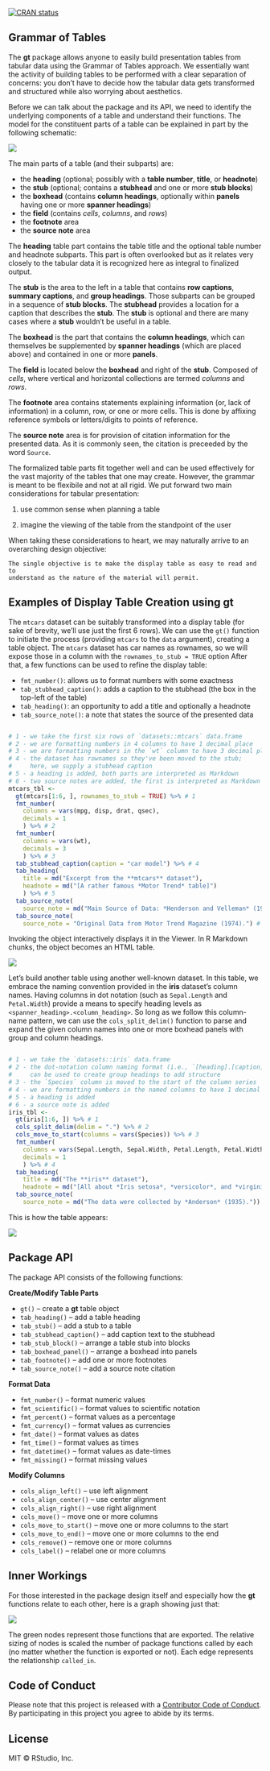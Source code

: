 
<!-- README.md is generated from README.Rmd. Please edit that file -->

[![CRAN
status](https://www.r-pkg.org/badges/version/gt)](https://cran.r-project.org/package=gt)

## Grammar of Tables

The **gt** package allows anyone to easily build presentation tables
from tabular data using the Grammar of Tables approach. We essentially
want the activity of building tables to be performed with a clear
separation of concerns: you don’t have to decide how the tabular data
gets transformed and structured while also worrying about aesthetics.

Before we can talk about the package and its API, we need to identify
the underlying components of a table and understand their functions. The
model for the constituent parts of a table can be explained in part by
the following schematic:

<img src="man/figures/gt_parts_of_a_table.png">

The main parts of a table (and their subparts) are:

  - the **heading** (optional; possibly with a **table number**,
    **title**, or **headnote**)
  - the **stub** (optional; contains a **stubhead** and one or more
    **stub blocks**)
  - the **boxhead** (contains **column headings**, optionally within
    **panels** having one or more **spanner headings**)
  - the **field** (contains *cells*, *columns*, and *rows*)
  - the **footnote** area
  - the **source note** area

The **heading** table part contains the table title and the optional
table number and headnote subparts. This part is often overlooked but as
it relates very closely to the tabular data it is recognized here as
integral to finalized output.

The **stub** is the area to the left in a table that contains **row
captions**, **summary captions**, and **group headings**. Those subparts
can be grouped in a sequence of **stub blocks**. The **stubhead**
provides a location for a caption that describes the **stub**. The
**stub** is optional and there are many cases where a **stub** wouldn’t
be useful in a table.

The **boxhead** is the part that contains the **column headings**, which
can themselves be supplemented by **spanner headings** (which are placed
above) and contained in one or more **panels**.

The **field** is located below the **boxhead** and right of the
**stub**. Composed of *cells*, where vertical and horizontal collections
are termed *columns* and *rows*.

The **footnote** area contains statements explaining information (or,
lack of information) in a column, row, or one or more cells. This is
done by affixing reference symbols or letters/digits to points of
reference.

The **source note** area is for provision of citation information for
the presented data. As it is commonly seen, the citation is preceeded by
the word `Source`.

The formalized table parts fit together well and can be used effectively
for the vast majority of the tables that one may create. However, the
grammar is meant to be flexibile and not at all rigid. We put forward
two main considerations for tabular presentation:

1.  use common sense when planning a table

2.  imagine the viewing of the table from the standpoint of the user

When taking these considerations to heart, we may naturally arrive to an
overarching design
    objective:

    The single objective is to make the display table as easy to read and to 
    understand as the nature of the material will permit.

## Examples of Display Table Creation using **gt**

The `mtcars` dataset can be suitably transformed into a display table
(for sake of brevity, we’ll use just the first 6 rows). We can use the
`gt()` function to initiate the process (providing `mtcars` to the
`data` argument), creating a table object. The `mtcars` dataset has car
names as rownames, so we will expose those in a column with the
`rownames_to_stub = TRUE` option After that, a few functions can be used
to refine the display table:

  - `fmt_number()`: allows us to format numbers with some exactness
  - `tab_stubhead_caption()`: adds a caption to the stubhead (the box in
    the top-left of the table)
  - `tab_heading()`: an opportunity to add a title and optionally a
    headnote
  - `tab_source_note()`: a note that states the source of the presented
    data

<!-- end list -->

``` r

# 1 - we take the first six rows of `datasets::mtcars` data.frame
# 2 - we are formatting numbers in 4 columns to have 1 decimal place
# 3 - we are formatting numbers in the `wt` column to have 3 decimal places
# 4 - the dataset has rownames so they've been moved to the stub;
#     here, we supply a stubhead caption
# 5 - a heading is added, both parts are interpreted as Markdown
# 6 - two source notes are added, the first is interpreted as Markdown
mtcars_tbl <-
  gt(mtcars[1:6, ], rownames_to_stub = TRUE) %>% # 1
  fmt_number(
    columns = vars(mpg, disp, drat, qsec),
    decimals = 1
    ) %>% # 2
  fmt_number(
    columns = vars(wt),
    decimals = 3
    ) %>% # 3
  tab_stubhead_caption(caption = "car model") %>% # 4
  tab_heading(
    title = md("Excerpt from the **mtcars** dataset"),
    headnote = md("[A rather famous *Motor Trend* table]")
    ) %>% # 5
  tab_source_note(
    source_note = md("Main Source of Data: *Henderson and Velleman* (1981).")) %>% # 6
  tab_source_note(
    source_note = "Original Data from Motor Trend Magazine (1974).") # 6
```

Invoking the object interactively displays it in the Viewer. In R
Markdown chunks, the object becomes an HTML table.

<img src="man/figures/mtcars.png">

Let’s build another table using another well-known dataset. In this
table, we embrace the naming convention provided in the **iris**
dataset’s column names. Having columns in dot notation (such as
`Sepal.Length` and `Petal.Width`) provide a means to specify heading
levels as `<spanner_heading>.<column_heading>`. So long as we follow
this column-name pattern, we can use the `cols_split_delim()` function
to parse and expand the given column names into one or more boxhead
panels with group and column headings.

``` r

# 1 - we take the `datasets::iris` data.frame
# 2 - the dot-notation column naming format (i.e., `[heading].[caption]`)
#     can be used to create group headings to add structure
# 3 - the `Species` column is moved to the start of the column series
# 4 - we are formatting numbers in the named columns to have 1 decimal place
# 5 - a heading is added
# 6 - a source note is added
iris_tbl <-
  gt(iris[1:6, ]) %>% # 1
  cols_split_delim(delim = ".") %>% # 2
  cols_move_to_start(columns = vars(Species)) %>% # 3
  fmt_number(
    columns = vars(Sepal.Length, Sepal.Width, Petal.Length, Petal.Width),
    decimals = 1
    ) %>% # 4
  tab_heading(
    title = md("The **iris** dataset"),
    headnote = md("[All about *Iris setosa*, *versicolor*, and *virginica*]")) %>% # 5
  tab_source_note(
    source_note = md("The data were collected by *Anderson* (1935).")) # 6
```

This is how the table appears:

<img src="man/figures/iris.png">

## Package API

The package API consists of the following functions:

**Create/Modify Table Parts**

  - `gt()` – create a **gt** table object
  - `tab_heading()` – add a table heading
  - `tab_stub()` – add a stub to a table
  - `tab_stubhead_caption()` – add caption text to the stubhead
  - `tab_stub_block()` – arrange a table stub into blocks
  - `tab_boxhead_panel()` – arrange a boxhead into panels
  - `tab_footnote()` – add one or more footnotes
  - `tab_source_note()` – add a source note citation

**Format Data**

  - `fmt_number()` – format numeric values
  - `fmt_scientific()` – format values to scientific notation
  - `fmt_percent()` – format values as a percentage
  - `fmt_currency()` – format values as currencies
  - `fmt_date()` – format values as dates
  - `fmt_time()` – format values as times
  - `fmt_datetime()` – format values as date-times
  - `fmt_missing()` – format missing values

**Modify Columns**

  - `cols_align_left()` – use left alignment
  - `cols_align_center()` – use center alignment
  - `cols_align_right()` – use right alignment
  - `cols_move()` – move one or more columns
  - `cols_move_to_start()` – move one or more columns to the start
  - `cols_move_to_end()` – move one or more columns to the end
  - `cols_remove()` – remove one or more columns
  - `cols_label()` – relabel one or more columns

## Inner Workings

For those interested in the package design itself and especially how the
**gt** functions relate to each other, here is a graph showing just
that:

<img src="man/figures/gt_function_graph.png">

The green nodes represent those functions that are exported. The
relative sizing of nodes is scaled the number of package functions
called by each (no matter whether the function is exported or not). Each
edge represents the relationship `called_in`.

## Code of Conduct

Please note that this project is released with a [Contributor Code of
Conduct](CODE_OF_CONDUCT.md). By participating in this project you agree
to abide by its terms.

## License

MIT © RStudio, Inc.
